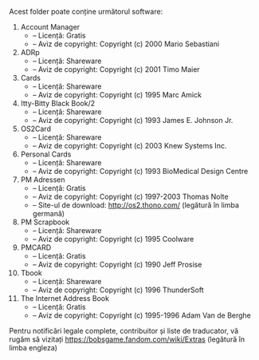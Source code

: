 Acest folder poate conține următorul software:

1. Account Manager
   - – Licență: Gratis
   - – Aviz de copyright: Copyright (c) 2000 Mario Sebastiani
2. ADRp
   - – Licență: Shareware
   - – Aviz de copyright: Copyright (c) 2001 Timo Maier
3. Cards
   - – Licență: Shareware
   - – Aviz de copyright: Copyright (c) 1995 Marc Amick
4. Itty-Bitty Black Book/2
   - – Licență: Shareware
   - – Aviz de copyright: Copyright (c) 1993 James E. Johnson Jr.
5. OS2Card
   - – Licență: Shareware
   - – Aviz de copyright: Copyright (c) 2003 Knew Systems Inc.
6. Personal Cards
   - – Licență: Shareware
   - – Aviz de copyright: Copyright (c) 1993 BioMedical Design Centre
7. PM Adressen
   - – Licență: Gratis
   - – Aviz de copyright: Copyright (c) 1997-2003 Thomas Nolte
   - – Site-ul de download: http://os2.thono.com/ (legătură în limba germană)
8. PM Scrapbook
   - – Licență: Shareware
   - – Aviz de copyright: Copyright (c) 1995 Coolware
9. PMCARD
   - – Licență: Gratis
   - – Aviz de copyright: Copyright (c) 1990 Jeff Prosise
10. Tbook
    - – Licență: Shareware
    - – Aviz de copyright: Copyright (c) 1996 ThunderSoft
11. The Internet Address Book
    - – Licență: Gratis
    - – Aviz de copyright: Copyright (c) 1995-1996 Adam Van de Berghe

Pentru notificări legale complete, contribuitor și liste de traducator, vă rugăm să vizitați https://bobsgame.fandom.com/wiki/Extras (legătură în limba engleza)

